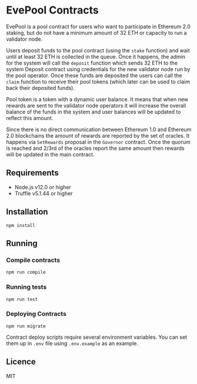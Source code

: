 # EvePool Contracts

EvePool is a pool contract for users who want to participate in Ethereum 2.0 staking, but do not have a minimum amount of 32 ETH or capacity to run a validator node.

Users deposit funds to the pool contract (using the `stake` function) and wait until at least 32 ETH is collected in the queue. Once it happens, the admin for the system will call the `deposit` function which sends 32 ETH to the system Deposit contract using credentials for the new validator node run by the pool operator. Once these funds are deposited the users can call the `claim` function to receive their pool tokens (which later can be used to claim back their deposited funds).

Pool token is a token with a dynamic user balance. It means that when new rewards are sent to the validator node operators it will increase the overall balance of the funds in the system and user balances will be updated to reflect this amount.

Since there is no direct communication between Ethereum 1.0 and Ethereum 2.0 blockchains the amount of rewards are reported by the set of oracles. It happens via `SetRewards` proposal in the `Governor` contract. Once the quorum is reached and 2/3rd of the oracles report the same amount then rewards will be updated in the main contract.

## Requirements

- Node.js v12.0 or higher
- Truffle v5.1.44 or higher

## Installation

```
npm install
```

## Running

### Compile contracts

```
npm run compile
```

### Running tests

```
npm run test
```

### Deploying Contracts
```
npm run migrate
```
Contract deploy scripts require several environment variables. You can set them up in `.env` file using `.env.example` as an example.

## Licence
MIT